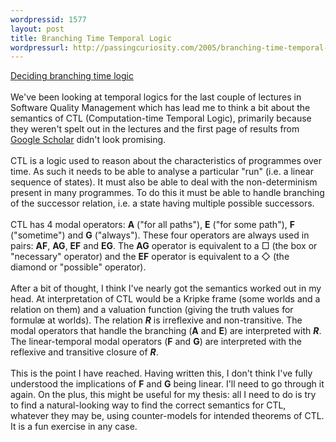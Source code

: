 ```yaml
---
wordpressid: 1577
layout: post
title: Branching Time Temporal Logic
wordpressurl: http://passingcuriosity.com/2005/branching-time-temporal-logic/
---
```

<a href="http://portal.acm.org/citation.cfm?id=800057.808661">Deciding branching time logic</a><br /><br />We've been looking at temporal logics for the last couple of lectures in Software Quality Management which has lead me to think a bit about the semantics of CTL (Computation-time Temporal Logic), primarily because they weren't spelt out in the lectures and the first page of results from <a href="http://scholar.google.com/">Google Scholar</a> didn't look promising.<br /><br />CTL is a logic used to reason about the characteristics of programmes over time. As such it needs to be able to analyse a particular "run" (i.e. a linear sequence of states). It must also be able to deal with the non-determinism present in many programmes. To do this it must be able to handle branching of the successor relation, i.e. a state having multiple possible successors.<br /><br />CTL has 4 modal operators: <strong>A</strong> ("for all paths"), <strong>E</strong> ("for some path"), <strong>F</strong> ("sometime") and <strong>G</strong> ("always"). These four operators are always used in pairs: <strong>AF</strong>, <strong>AG</strong>, <strong>EF</strong> and <strong>EG</strong>. The <strong>AG</strong> operator is equivalent to a &#9633; (the box or "necessary" operator) and the <strong>EF</strong> operator is equivalent to a &#9671; (the diamond or "possible" operator).<br /><br />After a bit of thought, I think I've nearly got the semantics worked out in my head. At interpretation of CTL would be a Kripke frame (some worlds and a relation on them) and a valuation function (giving the truth values for formul&aelig; at worlds). The relation <span style="font-style: italic; font-weight: bolder">R</span> is irreflexive and non-transitive. The modal operators that handle the branching (<strong>A</strong> and <strong>E</strong>) are interpreted with <span style="font-style: italic; font-weight: bolder">R</span>. The linear-temporal modal operators (<strong>F</strong> and <strong>G</strong>) are interpreted with the reflexive and transitive closure of <span style="font-style: italic; font-weight: bolder">R</span>.<br /><br />This is the point I have reached. Having written this, I don't think I've fully understood the implications of <strong>F</strong> and <strong>G</strong> being linear. I'll need to go through it again. On the plus, this might be useful for my thesis: all I need to do is try to find a natural-looking way to find the correct semantics for CTL, whatever they may be, using  counter-models for intended theorems of CTL. It is a fun exercise in any case.
